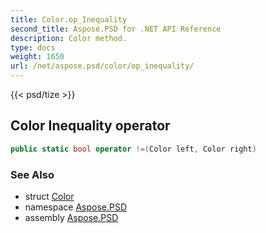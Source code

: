 ```yaml
---
title: Color.op_Inequality
second_title: Aspose.PSD for .NET API Reference
description: Color method. 
type: docs
weight: 1650
url: /net/aspose.psd/color/op_inequality/
---
```

{{< psd/tize >}}
## Color Inequality operator

```csharp
public static bool operator !=(Color left, Color right)
```

### See Also

* struct [Color](../)
* namespace [Aspose.PSD](../../color/)
* assembly [Aspose.PSD](../../../)


